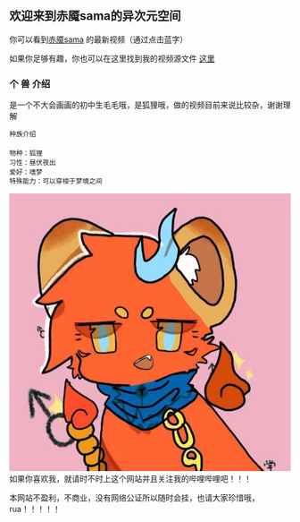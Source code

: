 ## 欢迎来到赤魇sama的异次元空间

你可以看到[赤魇sama](https://space.bilibili.com/499904421) 的最新视频（通过点击蓝字）

如果你足够有趣，你也可以在这里找到我的视频源文件 [这里](https://github.com/chiyansama/Chiyansama.github.io) 

### 个 兽 介绍

是一个不大会画画的初中生毛毛哦，是狐狸哦，做的视频目前来说比较杂，谢谢理解

```markdown
种族介绍

物种：狐狸
习性：昼伏夜出
爱好：嗜梦
特殊能力：可以穿梭于梦境之间

```
![image](https://github.com/chiyansama/Chiyansama.github.io/blob/main/p1.jpg)
如果你喜欢我，就请时不时上这个网站并且关注我的哔哩哔哩吧！！！

本网站不盈利，不商业，没有网络公证所以随时会挂，也请大家珍惜哦，rua！！！！！
